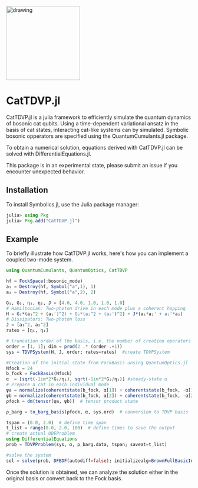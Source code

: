 
<img src="https://user-images.githubusercontent.com/24460573/211853363-d4b685f6-46ae-485a-a76b-658fabd11cf5.svg" alt="drawing" width="200"/>

# CatTDVP.jl

CatTDVP.jl is a julia framework to efficiently simulate the quantum dynamics of bosonic cat qubits.
Using a time-dependent variational ansatz in the basis of cat states, interacting cat-like systems can by simulated. Symbolic bosonic opperators are specified using the QuantumCumulants.jl package.

To obtain a numerical solution, equations derived with CatTDVP.jl can be solved with DifferentialEquations.jl.

This package is in an experimental state, please submit an issue if you encounter unexpected behavior.

## Installation

To install Symbolics.jl, use the Julia package manager:

```julia
julia> using Pkg
julia> Pkg.add("CatTDVP.jl")
```


## Example

To briefly illustrate how CatTDVP.jl works, here's how you can implement a coupled two-mode system.

```julia
using QuantumCumulants, QuantumOptics, CatTDVP

hf = FockSpace(:bosonic_mode)
a₁ = Destroy(hf, Symbol("a",1), 1)
a₂ = Destroy(hf, Symbol("a",2), 2)

G₁, G₂, η₁, η₂, J = [4.0, 4.0, 1.0, 1.0, 1.0]
# Hamiltonian: Two-photon drive in each mode plus a coherent hopping
H = G₁*(a₁^2 + (a₁')^2) + G₂*(a₂^2 + (a₂')^2) + J*(a₁*a₂' + a₁'*a₂)
# Dissipators: Two-photon loss
J = [a₁^2, a₂^2]
rates = [η₁, η₂]

# truncation order of the basis, i.e. the number of creation operators applied on the basis of each mode
order = [1, 1]; dim = prod(2 .* (order .+1))
sys = TDVPSystem(H, J, order; rates=rates)  #create TDVPSystem

#Creation of the initial state from FockBasis unsing QuantumOptics.jl
Nfock = 24
b_fock = FockBasis(Nfock)
α  = [sqrt(-1im*2*G₁/η₁), sqrt(-1im*2*G₂/η₂)] #steady-state α
# Prepare a cat in each individual mode
ψa = normalize(coherentstate(b_fock, α[1]) + coherentstate(b_fock, -α[1]))
ψb = normalize(coherentstate(b_fock, α[2]) + coherentstate(b_fock, -α[2]))
ρfock = dm(tensor(ψa, ψb))  # tensor product state

ρ_barg = to_barg_basis(ρfock, α, sys.ord)  # conversion to TDVP basis

tspan = (0.0, 2.0)  # define time span
t_list = range(0.0, 2.0, 100)  # define times to save the output
# create actual ODEProblem
using DifferentialEquations
prob = TDVPProblem(sys, α, ρ_barg.data, tspan; saveat=t_list)

#solve the system
sol = solve(prob, DFBDF(autodiff=false); initializealg=BrownFullBasicInit(), abstol=1e-6, reltol=1e-6);
```

Once the solution is obtained, we can analyze the solution either in the original basis or convert back to the Fock basis. 

